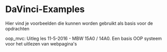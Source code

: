 # DaVinci-Examples
Hier vind je voorbeelden die kunnen worden gebruikt als basis voor de opdrachten

oop_mvc: Uitleg les 11-5-2016 - MBW 15A0 / 14A0. Een basis OOP systeem voor het uitlezen van webpagina's
